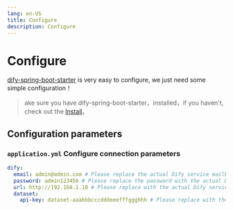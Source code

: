 ```yaml
---
lang: en-US
title: Configure
description: Configure
---
```


# Configure

[dify-spring-boot-starter](https://github.com/guoshiqiufeng/dify-spring-boot-starter) is very easy to configure, we
just need some simple configuration！

> ake sure you have dify-spring-boot-starter，installed，if you haven't, check out the [Install](install.md)。

## Configuration parameters

### `application.yml` Configure connection parameters

```yaml
dify:
  email: admin@admin.com # Please replace the actual Dify service mailbox, if you do not need to call the server-related interfaces can not be filled in!
  password: admin123456 # Please replace the password with the actual Dify service password, if you don't need to call the server-related interfaces can not be filled in!
  url: http://192.168.1.10 # Please replace with the actual Dify service address
  dataset:
    api-key: dataset-aaabbbcccdddeeefffggghhh # Please replace with the actual Dify dataset API key, if you don't need to call the dataset-related interfaces can not be filled in!
```

